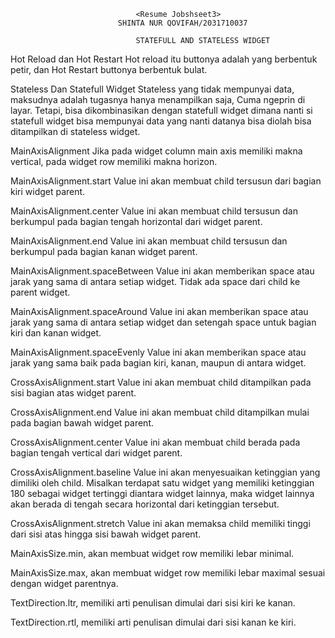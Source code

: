                                 <Resume Jobshseet3>
                            SHINTA NUR QOVIFAH/2031710037

                                STATEFULL AND STATELESS WIDGET

Hot Reload dan Hot Restart
Hot reload itu buttonya adalah yang berbentuk petir, dan Hot Restart buttonya berbentuk bulat.


Stateless Dan Statefull Widget
Stateless yang tidak mempunyai data, maksudnya adalah tugasnya hanya menampilkan saja, Cuma ngeprin di layar. Tetapi, bisa dikombinasikan dengan statefull widget dimana nanti si statefull widget bisa mempunyai data yang nanti datanya bisa diolah bisa ditampilkan di stateless widget.

MainAxisAlignment
Jika pada widget column main axis memiliki makna vertical, pada widget row memiliki makna horizon.

MainAxisAlignment.start
Value ini akan membuat child tersusun dari bagian kiri widget parent. 

MainAxisAlignment.center
Value ini akan membuat child tersusun dan berkumpul pada bagian tengah horizontal dari widget parent. 

MainAxisAlignment.end
Value ini akan membuat child tersusun dan berkumpul pada bagian kanan widget parent. 

MainAxisAlignment.spaceBetween
Value ini akan memberikan space atau jarak yang sama di antara setiap widget. Tidak ada space dari child ke parent widget. 

MainAxisAlignment.spaceAround
Value ini akan memberikan space atau jarak yang sama di antara setiap widget dan setengah space untuk bagian kiri dan kanan widget. 

MainAxisAlignment.spaceEvenly
Value ini akan memberikan space atau jarak yang sama baik pada bagian kiri, kanan, maupun di antara widget.

CrossAxisAlignment.start
Value ini akan membuat child ditampilkan pada sisi bagian atas widget parent. 

CrossAxisAlignment.end
Value ini akan membuat child ditampilkan mulai pada bagian bawah widget parent. 

CrossAxisAlignment.center
Value ini akan membuat child berada pada bagian tengah vertical dari widget parent. 

CrossAxisAlignment.baseline
Value ini akan menyesuaikan ketinggian yang dimiliki oleh child. Misalkan terdapat satu widget yang memiliki ketinggian 180 sebagai widget tertinggi diantara widget lainnya, maka widget lainnya akan berada di tengah secara horizontal dari ketinggian tersebut. 

CrossAxisAlignment.stretch
Value ini akan memaksa child memiliki tinggi dari sisi atas hingga sisi bawah widget parent.

MainAxisSize.min, akan membuat widget row memiliki lebar minimal. 

MainAxisSize.max, akan membuat widget row memiliki lebar maximal sesuai dengan widget parentnya.

TextDirection.ltr, memiliki arti penulisan dimulai dari sisi kiri ke kanan.

TextDirection.rtl, memiliki arti penulisan dimulai dari sisi kanan ke kiri.